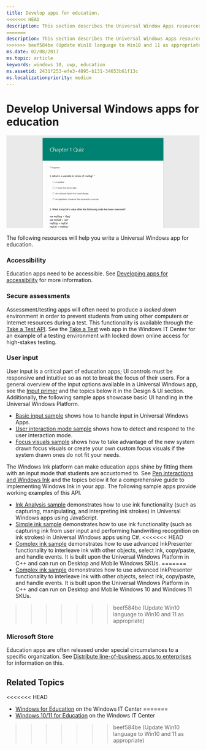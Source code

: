 ```yaml
---
title: Develop apps for education.
<<<<<<< HEAD
description: This section describes the Universal Window Apps resources that are available to you to write Education apps for the Windows platform.
=======
description: This section describes the Universal Windows Apps resources that are available to you to write Education apps for the Windows 10 and Windows 11 platforms.
>>>>>>> beef584be (Update Win10 language to Win10 and 11 as appropriate)
ms.date: 02/08/2017
ms.topic: article
keywords: windows 10, uwp, education
ms.assetid: 2431f253-efe3-4895-b131-34653b61f13c
ms.localizationpriority: medium
---
```

# Develop Universal Windows apps for education
![take-a-test app screenshot](images/take-a-test-screen-small.png)

The following resources will help you write a Universal Windows app for education.

### Accessibility
Education apps need to be accessible. See [Developing apps for accessibility](https://developer.microsoft.com/windows/accessible-apps) for more information.


### Secure assessments
Assessment/testing apps will often need to produce a *locked down* environment in order to prevent students from using other computers or Internet resources during a test. This functionality is available through the [Take a Test API](take-a-test-api.md). See the [Take a Test](/education/windows/take-tests-in-windows-10) web app in the Windows IT Center for an example of a testing environment with locked down online access for high-stakes testing.

### User input
User input is a critical part of education apps; UI controls must be responsive and intuitive so as not to break the focus of their users. For a general overview of the input options available in a Universal Windows app, see the [Input primer](/windows/apps/design/input/input-primer) and the topics below it in the Design & UI section. Additionally, the following sample apps showcase basic UI handling in the Universal Windows Platform.
- [Basic input sample](https://github.com/Microsoft/Windows-universal-samples/tree/master/Samples/BasicInput) shows how to handle input in Universal Windows Apps.
- [User interaction mode sample](https://github.com/Microsoft/Windows-universal-samples/tree/master/Samples/UserInteractionMode) shows how to detect and respond to the user interaction mode.
- [Focus visuals sample](https://github.com/Microsoft/Windows-universal-samples/tree/master/Samples/XamlFocusVisuals) shows how to take advantage of the new system drawn focus visuals or create your own custom focus visuals if the system drawn ones do not fit your needs.

The Windows Ink platform can make education apps shine by fitting them with an input mode that students are accustomed to. See [Pen interactions and Windows Ink](/windows/apps/design/input/pen-and-stylus-interactions) and the topics below it for a comprehensive guide to implementing Windows Ink in your app. The following sample apps provide working examples of this API.
- [Ink Analysis sample](https://github.com/microsoft/Windows-universal-samples/tree/main/Samples/InkAnalysis) demonstrates how to use ink functionality (such as capturing, manipulating, and interpreting ink strokes) in Universal Windows apps using JavaScript.
- [Simple ink sample](https://github.com/Microsoft/Windows-universal-samples/tree/master/Samples/SimpleInk) demonstrates how to use ink functionality (such as capturing ink from user input and performing handwriting recognition on ink strokes) in Universal Windows apps using C#.
<<<<<<< HEAD
- [Complex ink sample](https://github.com/Microsoft/Windows-universal-samples/tree/master/Samples/ComplexInk) demonstrates how to use advanced InkPresenter functionality to interleave ink with other objects, select ink, copy/paste, and handle events. It is built upon the Universal Windows Platform in C++ and can run on Desktop and Mobile Windows SKUs.
=======
- [Complex ink sample](https://github.com/Microsoft/Windows-universal-samples/tree/master/Samples/ComplexInk) demonstrates how to use advanced InkPresenter functionality to interleave ink with other objects, select ink, copy/paste, and handle events. It is built upon the Universal Windows Platform in C++ and can run on Desktop and Mobile Windows 10 and Windows 11 SKUs.
>>>>>>> beef584be (Update Win10 language to Win10 and 11 as appropriate)


### Microsoft Store
Education apps are often released under special circumstances to a specific organization. See [Distribute line-of-business apps to enterprises](../publish/distribute-lob-apps-to-enterprises.md) for information on this.

## Related Topics
<<<<<<< HEAD
- [Windows for Education](/education/windows/index) on the Windows IT Center
=======
- [Windows 10/11 for Education](/education/windows/index) on the Windows IT Center
>>>>>>> beef584be (Update Win10 language to Win10 and 11 as appropriate)
